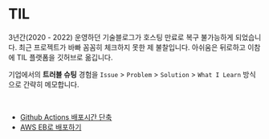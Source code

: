 # TIL

3년간(2020 - 2022) 운영하던 기술블로그가 호스팅 만료로 복구 불가능하게 되었습니다. 최근 프로젝트가 바빠 꼼꼼히 체크하지 못한 제 불찰입니다. 아쉬움은 뒤로하고 이참에 TIL 플랫폼을 깃허브로 옮깁니다.

기업에서의 **트러블 슈팅** 경험을 `Issue` > `Problem` > `Solution` > `What I Learn` 방식으로 간략히 메모합니다.

<br>

+ [Github Actions 배포시간 단축](https://github.com/hoonlocal/TIL/blob/main/trouble-shooting/GithubActions_%EB%B0%B0%ED%8F%AC%EC%8B%9C%EA%B0%84_%EB%8B%A8%EC%B6%95.md)
+ [AWS EB로 배포하기](https://github.com/hoonlocal/TIL/blob/main/trouble-shooting/AWS_EB%EB%A1%9C_%EB%B0%B0%ED%8F%AC%ED%95%98%EA%B8%B0.md)
